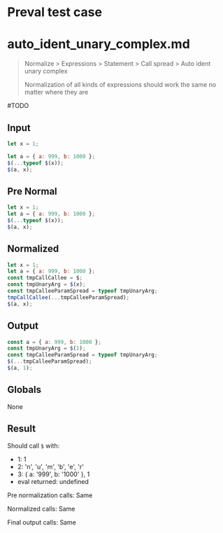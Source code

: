 # Preval test case

# auto_ident_unary_complex.md

> Normalize > Expressions > Statement > Call spread > Auto ident unary complex
>
> Normalization of all kinds of expressions should work the same no matter where they are

#TODO

## Input

`````js filename=intro
let x = 1;

let a = { a: 999, b: 1000 };
$(...typeof $(x));
$(a, x);
`````

## Pre Normal

`````js filename=intro
let x = 1;
let a = { a: 999, b: 1000 };
$(...typeof $(x));
$(a, x);
`````

## Normalized

`````js filename=intro
let x = 1;
let a = { a: 999, b: 1000 };
const tmpCallCallee = $;
const tmpUnaryArg = $(x);
const tmpCalleeParamSpread = typeof tmpUnaryArg;
tmpCallCallee(...tmpCalleeParamSpread);
$(a, x);
`````

## Output

`````js filename=intro
const a = { a: 999, b: 1000 };
const tmpUnaryArg = $(1);
const tmpCalleeParamSpread = typeof tmpUnaryArg;
$(...tmpCalleeParamSpread);
$(a, 1);
`````

## Globals

None

## Result

Should call `$` with:
 - 1: 1
 - 2: 'n', 'u', 'm', 'b', 'e', 'r'
 - 3: { a: '999', b: '1000' }, 1
 - eval returned: undefined

Pre normalization calls: Same

Normalized calls: Same

Final output calls: Same
